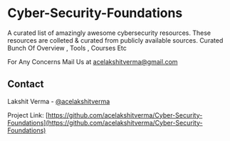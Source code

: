 # Cyber-Security-Foundations


A curated list of amazingly awesome cybersecurity resources. These resources are colleted & curated from publicly available sources. 
Curated Bunch Of Overview , Tools , Courses Etc

For Any Concerns Mail Us at acelakshitverma@gmail.com

</p>


<!-- CONTACT -->
## Contact

Lakshit Verma - [@acelakshitverma](https://twitter.com/your_acelakshitverma)

Project Link: [https://github.com/acelakshitverma/Cyber-Security-Foundations](https://github.com/acelakshitverma/Cyber-Security-Foundations)

